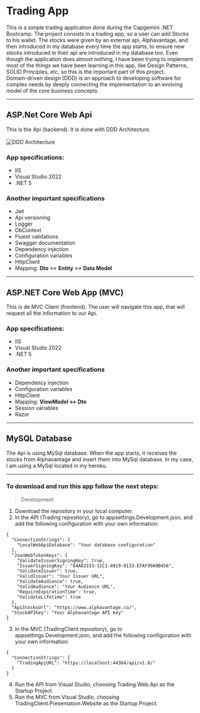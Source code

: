# Trading App
This is a simple trading application done during the Capgemini .NET Bootcamp. The project consists in a trading app, so a user can add Stocks to his wallet. The stocks were given by an external api, Alphavantage, and then introduced in my database every time the app starts, to ensure new stocks introduced in their api are introduced in my database too. Even though the application does almost nothing, I have been trying to implement most of the things we have been learning in this app, like Design Patterns, SOLID Principles, etc, so this is the important part of this project. <br>
Domain-driven design (DDD) is an approach to developing software for complex needs by deeply connecting the implementation to an evolving model of the core business concepts.

<hr>

## ASP.Net Core Web Api
This is the Api (backend). It is done with DDD Architecture. <br><br>
![DDD Architecture](http://1.bp.blogspot.com/-f9QYYWLc1Uk/UoKzpDHYkkI/AAAAAAAACA4/OD1bq9MLYFY/s1600/DDD_png_pure.png)

### App specifications:
- IIS
- Visual Studio 2022
- .NET 5

### Another important specifications
- Jwt
- Api versioning
- Logger
- DbContext
- Fluent validations
- Swagger documentation
- Dependency injection
- Configuration variables
- HttpClient
- Mapping: **Dto** <-> **Entity** <-> **Data Model**

<hr>

## ASP.NET Core Web App (MVC)
This is de MVC Client (frontend). The user will navigate this app, that will request all the information to our Api.

### App specifications:
- IIS
- Visual Studio 2022
- .NET 5

### Another important specifications
- Dependency injection
- Configuration variables
- HttpClient
- Mapping: **ViewModel <-> Dto**
- Session variables
- Razor

<hr>

## MySQL Database
The Api is using MySql database. When the app starts, it receives the stocks from Alphavantage and insert them into MySql database.
In my case, I am using a MySql located in my heroku.

<hr>

### To download and run this app follow the next steps:
> Development
1. Download the repository in your local computer.
2. In the API (Trading repository), go to appsettings.Development.json, and add the following configuration with your own information:
````
{
  "ConnectionStrings": {
    "LocalWebApiDatabase": "Your database configuration"
  },
  "JsonWebTokenKeys": {
    "ValidateIssuerSigningKey": true,
    "IssuerSigningKey": "64A63153-11C1-4919-9133-EFAF99A9B456",
    "ValidateIssuer": true,
    "ValidIssuer": "Your Issuer URL",
    "ValidateAudience": true,
    "ValidAudience": "Your Audience URL",
    "RequireExpirationTime": true,
    "ValidateLifetime": true
  },
  "ApiStocksUrl": "https://www.alphavantage.co/",
  "StockAPIKey": "Your Alphavantage API key"
}
````
3. In the MVC (TradingClient repository), go to appsettings.Development.json, and add the following configuration with your own information:
````
{
  "ConnectionStrings": {
    "TradingApiURL": "https://localhost:44364/api/v1.0/"
  }
}
````
4. Run the API from Visual Studio, choosing Trading.Web.Api as the Startup Project.
5. Run the MVC from Visual Studio, choosing TradingClient.Presentation.Website as the Startup Project.
